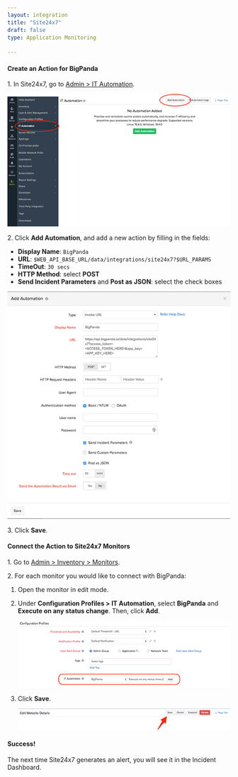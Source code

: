```yaml
---
layout: integration
title: "Site24x7"
draft: false
type: Application Monitoring

---
```


#### Create an Action for BigPanda

1\. In Site24x7, go to [Admin > IT Automation](https://www.site24x7.com/app/client#/admin/it-automation).

  ![Sample Add Automation Screenshot](/media/site24x7-1.png)
  

2\. Click **Add Automation**, and add a new action by filling in the fields:

* **Display Name**: `BigPanda`
* **URL**: `$WEB_API_BASE_URL/data/integrations/site24x7?$URL_PARAMS`
* **TimeOut**: `30 secs`
* **HTTP Method**: select **POST**
* **Send Incident Parameters** and **Post as JSON**: select the check boxes


![Sample Configuration Profiles Screenshot](/media/site24x7-2.png)


3\. Click **Save**.

<!-- section-separator -->

#### Connect the Action to Site24x7 Monitors

1\. Go to [Admin > Inventory > Monitors](https://www.site24x7.com/app/client#/admin/inventory/monitors).

2\. For each monitor you would like to connect with BigPanda:

  1. Open the monitor in edit mode.

  2. Under **Configuration Profiles > IT Automation**, select **BigPanda** and **Execute on any status change**. Then, click **Add**.
    
      ![Sample Configuration Profiles Screenshot](/media/site24x7-3.png)

  3. Click **Save**.
  
      ![Sample Configuration Profiles Screenshot](/media/site24x7-4.png)


<!-- section-separator -->

#### Success!

The next time Site24x7 generates an alert, you will see it in the Incident Dashboard.
